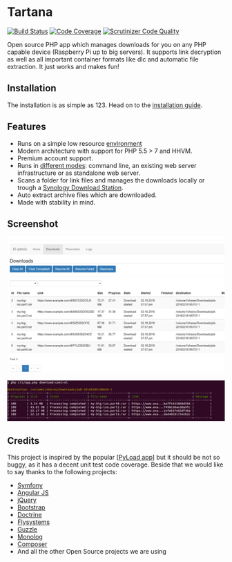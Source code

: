 # Tartana

[![Build Status](https://travis-ci.org/C-Sparrow/Tartana.svg)](https://travis-ci.org/C-Sparrow/Tartana) [![Code Coverage](https://scrutinizer-ci.com/g/C-Sparrow/Tartana/badges/coverage.png)](https://scrutinizer-ci.com/g/C-Sparrow/Tartana/) [![Scrutinizer Code Quality](https://scrutinizer-ci.com/g/C-Sparrow/Tartana/badges/quality-score.png)](https://scrutinizer-ci.com/g/C-Sparrow/Tartana/)

Open source PHP app which manages downloads for you on any PHP capable device (Raspberry Pi up to big servers). It supports link decryption as well as all important container formats like dlc and automatic file extraction. It just works and makes fun!

## Installation
The installation is as simple as 123. Head on to the [installation guide](doc/main/installation.md).

## Features
- Runs on a simple low resource [environment](doc/main/requirements.md)
- Modern architecture with support for PHP 5.5 > 7 and HHVM.
- Premium account support.
- Runs in [different modes](doc/main/running.md): command line, an existing web server infrastructure or as standalone web server.
- Scans a folder for link files and manages the downloads locally or trough a [Synology Download Station](doc/main/synology.md).
- Auto extract archive files which are downloaded.
- Made with stability in mind.

## Screenshot
![Download list](doc/images/downloads-list.png "Download list")

![Download list command line](doc/images/downloads-list-cli.png "Download list command line")

## Credits
This project is inspired by the popular [[PyLoad app](https://github.com/pyload/pyload)] but it should be not so buggy, as it has a decent unit test code coverage. Beside that we would like to say thanks to the following projects:

- [Symfony](https://symfony.com)
- [Angular JS](https://angularjs.org)
- [jQuery](https://jquery.com)
- [Bootstrap](http://getbootstrap.com)
- [Doctrine](http://www.doctrine-project.org)
- [Flysystems](http://flysystem.thephpleague.com)
- [Guzzle](http://guzzlephp.org)
- [Monolog](https://github.com/Seldaek/monolog)
- [Composer](https://getcomposer.org)
- And all the other Open Source projects we are using